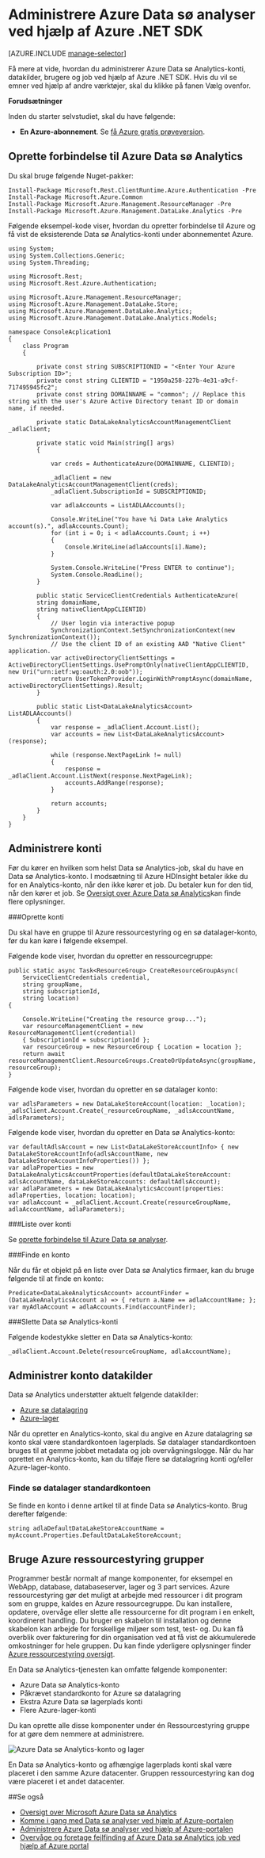 <properties 
   pageTitle="Administrere Azure Data sø analyser ved hjælp af Azure .NET SDK | Azure" 
   description="Lær at administrere Data sø Analytics job, datakilder, brugere. " 
   services="data-lake-analytics" 
   documentationCenter="" 
   authors="mumian" 
   manager="jhubbard" 
   editor="cgronlun"/>
 
<tags
   ms.service="data-lake-analytics"
   ms.devlang="na"
   ms.topic="article"
   ms.tgt_pltfrm="na"
   ms.workload="big-data" 
   ms.date="09/23/2016"
   ms.author="jgao"/>

# <a name="manage-azure-data-lake-analytics-using-azure-net-sdk"></a>Administrere Azure Data sø analyser ved hjælp af Azure .NET SDK

[AZURE.INCLUDE [manage-selector](../../includes/data-lake-analytics-selector-manage.md)]

Få mere at vide, hvordan du administrerer Azure Data sø Analytics-konti, datakilder, brugere og job ved hjælp af Azure .NET SDK. Hvis du vil se emner ved hjælp af andre værktøjer, skal du klikke på fanen Vælg ovenfor.

**Forudsætninger**

Inden du starter selvstudiet, skal du have følgende:

- **En Azure-abonnement**. Se [få Azure gratis prøveversion](https://azure.microsoft.com/pricing/free-trial/).


<!-- ################################ -->
<!-- ################################ -->


## <a name="connect-to-azure-data-lake-analytics"></a>Oprette forbindelse til Azure Data sø Analytics

Du skal bruge følgende Nuget-pakker:

    Install-Package Microsoft.Rest.ClientRuntime.Azure.Authentication -Pre
    Install-Package Microsoft.Azure.Common 
    Install-Package Microsoft.Azure.Management.ResourceManager -Pre
    Install-Package Microsoft.Azure.Management.DataLake.Analytics -Pre


Følgende eksempel-kode viser, hvordan du opretter forbindelse til Azure og få vist de eksisterende Data sø Analytics-konti under abonnementet Azure.

    using System;
    using System.Collections.Generic;
    using System.Threading;

    using Microsoft.Rest;
    using Microsoft.Rest.Azure.Authentication;

    using Microsoft.Azure.Management.ResourceManager;
    using Microsoft.Azure.Management.DataLake.Store;
    using Microsoft.Azure.Management.DataLake.Analytics;
    using Microsoft.Azure.Management.DataLake.Analytics.Models;

    namespace ConsoleAcplication1
    {
        class Program
        {

            private const string SUBSCRIPTIONID = "<Enter Your Azure Subscription ID>";
            private const string CLIENTID = "1950a258-227b-4e31-a9cf-717495945fc2";
            private const string DOMAINNAME = "common"; // Replace this string with the user's Azure Active Directory tenant ID or domain name, if needed.

            private static DataLakeAnalyticsAccountManagementClient _adlaClient;

            private static void Main(string[] args)
            {

                var creds = AuthenticateAzure(DOMAINNAME, CLIENTID);

                _adlaClient = new DataLakeAnalyticsAccountManagementClient(creds);
                _adlaClient.SubscriptionId = SUBSCRIPTIONID;

                var adlaAccounts = ListADLAAccounts();

                Console.WriteLine("You have %i Data Lake Analytics account(s).", adlaAccounts.Count);
                for (int i = 0; i < adlaAccounts.Count; i ++)
                {
                    Console.WriteLine(adlaAccounts[i].Name);
                }

                System.Console.WriteLine("Press ENTER to continue");
                System.Console.ReadLine();
            }

            public static ServiceClientCredentials AuthenticateAzure(
            string domainName,
            string nativeClientAppCLIENTID)
            {
                // User login via interactive popup
                SynchronizationContext.SetSynchronizationContext(new SynchronizationContext());
                // Use the client ID of an existing AAD "Native Client" application.
                var activeDirectoryClientSettings = ActiveDirectoryClientSettings.UsePromptOnly(nativeClientAppCLIENTID, new Uri("urn:ietf:wg:oauth:2.0:oob"));
                return UserTokenProvider.LoginWithPromptAsync(domainName, activeDirectoryClientSettings).Result;
            }

            public static List<DataLakeAnalyticsAccount> ListADLAAccounts()
            {
                var response = _adlaClient.Account.List();
                var accounts = new List<DataLakeAnalyticsAccount>(response);

                while (response.NextPageLink != null)
                {
                    response = _adlaClient.Account.ListNext(response.NextPageLink);
                    accounts.AddRange(response);
                }

                return accounts;
            }
        }
    }


## <a name="manage-accounts"></a>Administrere konti

Før du kører en hvilken som helst Data sø Analytics-job, skal du have en Data sø Analytics-konto. I modsætning til Azure HDInsight betaler ikke du for en Analytics-konto, når den ikke kører et job.  Du betaler kun for den tid, når den kører et job.  Se [Oversigt over Azure Data sø Analytics](data-lake-analytics-overview.md)kan finde flere oplysninger.  

###<a name="create-accounts"></a>Oprette konti

Du skal have en gruppe til Azure ressourcestyring og en sø datalager-konto, før du kan køre i følgende eksempel.

Følgende kode viser, hvordan du opretter en ressourcegruppe:

    public static async Task<ResourceGroup> CreateResourceGroupAsync(
        ServiceClientCredentials credential,
        string groupName,
        string subscriptionId,
        string location)
    {

        Console.WriteLine("Creating the resource group...");
        var resourceManagementClient = new ResourceManagementClient(credential)
        { SubscriptionId = subscriptionId };
        var resourceGroup = new ResourceGroup { Location = location };
        return await resourceManagementClient.ResourceGroups.CreateOrUpdateAsync(groupName, resourceGroup);
    }

Følgende kode viser, hvordan du opretter en sø datalager konto:

    var adlsParameters = new DataLakeStoreAccount(location: _location);
    _adlsClient.Account.Create(_resourceGroupName, _adlsAccountName, adlsParameters);

Følgende kode viser, hvordan du opretter en Data sø Analytics-konto:

    var defaultAdlsAccount = new List<DataLakeStoreAccountInfo> { new DataLakeStoreAccountInfo(adlsAccountName, new DataLakeStoreAccountInfoProperties()) };
    var adlaProperties = new DataLakeAnalyticsAccountProperties(defaultDataLakeStoreAccount: adlsAccountName, dataLakeStoreAccounts: defaultAdlsAccount);
    var adlaParameters = new DataLakeAnalyticsAccount(properties: adlaProperties, location: location);
    var adlaAccount = _adlaClient.Account.Create(resourceGroupName, adlaAccountName, adlaParameters);

###<a name="list-accounts"></a>Liste over konti

Se [oprette forbindelse til Azure Data sø analyser](#connect_to_azure_data_lake_analytics).

###<a name="find-an-account"></a>Finde en konto

Når du får et objekt på en liste over Data sø Analytics firmaer, kan du bruge følgende til at finde en konto:

    Predicate<DataLakeAnalyticsAccount> accountFinder = (DataLakeAnalyticsAccount a) => { return a.Name == adlaAccountName; };
    var myAdlaAccount = adlaAccounts.Find(accountFinder);

###<a name="delete-data-lake-analytics-accounts"></a>Slette Data sø Analytics-konti

Følgende kodestykke sletter en Data sø Analytics-konto:

    _adlaClient.Account.Delete(resourceGroupName, adlaAccountName);

<!-- ################################ -->
<!-- ################################ -->
## <a name="manage-account-data-sources"></a>Administrer konto datakilder

Data sø Analytics understøtter aktuelt følgende datakilder:

- [Azure sø datalagring](../data-lake-store/data-lake-store-overview.md)
- [Azure-lager](../storage/storage-introduction.md)

Når du opretter en Analytics-konto, skal du angive en Azure datalagring sø konto skal være standardkontoen lagerplads. Sø datalager standardkontoen bruges til at gemme jobbet metadata og job overvågningslogge. Når du har oprettet en Analytics-konto, kan du tilføje flere sø datalagring konti og/eller Azure-lager-konto. 

### <a name="find-the-default-data-lake-store-account"></a>Finde sø datalager standardkontoen

Se finde en konto i denne artikel til at finde Data sø Analytics-konto. Brug derefter følgende:

    string adlaDefaultDataLakeStoreAccountName = myAccount.Properties.DefaultDataLakeStoreAccount;


## <a name="use-azure-resource-manager-groups"></a>Bruge Azure ressourcestyring grupper

Programmer består normalt af mange komponenter, for eksempel en WebApp, database, databaseserver, lager og 3 part services. Azure ressourcestyring gør det muligt at arbejde med ressourcer i dit program som en gruppe, kaldes en Azure ressourcegruppe. Du kan installere, opdatere, overvåge eller slette alle ressourcerne for dit program i en enkelt, koordineret handling. Du bruger en skabelon til installation og denne skabelon kan arbejde for forskellige miljøer som test, test- og. Du kan få overblik over fakturering for din organisation ved at få vist de akkumulerede omkostninger for hele gruppen. Du kan finde yderligere oplysninger finder [Azure ressourcestyring oversigt](../azure-resource-manager/resource-group-overview.md). 

En Data sø Analytics-tjenesten kan omfatte følgende komponenter:

- Azure Data sø Analytics-konto
- Påkrævet standardkonto for Azure sø datalagring
- Ekstra Azure Data sø lagerplads konti
- Flere Azure-lager-konti

Du kan oprette alle disse komponenter under én Ressourcestyring gruppe for at gøre dem nemmere at administrere.

![Azure Data sø Analytics-konto og lager](./media/data-lake-analytics-manage-use-portal/data-lake-analytics-arm-structure.png)

En Data sø Analytics-konto og afhængige lagerplads konti skal være placeret i den samme Azure datacenter.
Gruppen ressourcestyring kan dog være placeret i et andet datacenter.  

##<a name="see-also"></a>Se også 

- [Oversigt over Microsoft Azure Data sø Analytics](data-lake-analytics-overview.md)
- [Komme i gang med Data sø analyser ved hjælp af Azure-portalen](data-lake-analytics-get-started-portal.md)
- [Administrere Azure Data sø analyser ved hjælp af Azure-portalen](data-lake-analytics-manage-use-portal.md)
- [Overvåge og foretage fejlfinding af Azure Data sø Analytics job ved hjælp af Azure portal](data-lake-analytics-monitor-and-troubleshoot-jobs-tutorial.md)

